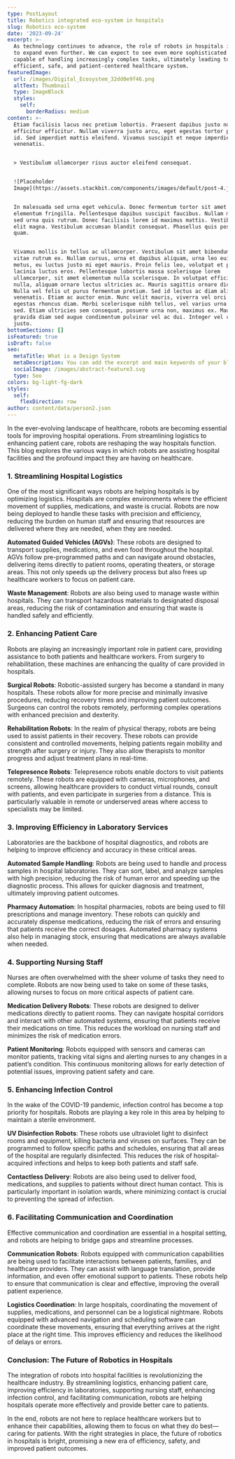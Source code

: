 ```yaml
---
type: PostLayout
title: Robotics integrated eco-system in hospitals
slug: Robotics eco-system
date: '2023-09-24'
excerpt: >-
  As technology continues to advance, the role of robots in hospitals is likely
  to expand even further. We can expect to see even more sophisticated robots
  capable of handling increasingly complex tasks, ultimately leading to a more
  efficient, safe, and patient-centered healthcare system.
featuredImage:
  url: /images/Digital_Ecosystem_32dd0e9f46.png
  altText: Thumbnail
  type: ImageBlock
  styles:
    self:
      borderRadius: medium
content: >-
  Etiam facilisis lacus nec pretium lobortis. Praesent dapibus justo non
  efficitur efficitur. Nullam viverra justo arcu, eget egestas tortor pretium
  id. Sed imperdiet mattis eleifend. Vivamus suscipit et neque imperdiet
  venenatis.


  > Vestibulum ullamcorper risus auctor eleifend consequat.


  ![Placeholder
  Image](https://assets.stackbit.com/components/images/default/post-4.jpeg)


  In malesuada sed urna eget vehicula. Donec fermentum tortor sit amet nisl
  elementum fringilla. Pellentesque dapibus suscipit faucibus. Nullam malesuada
  sed urna quis rutrum. Donec facilisis lorem id maximus mattis. Vestibulum quis
  elit magna. Vestibulum accumsan blandit consequat. Phasellus quis posuere
  quam.


  Vivamus mollis in tellus ac ullamcorper. Vestibulum sit amet bibendum ipsum,
  vitae rutrum ex. Nullam cursus, urna et dapibus aliquam, urna leo euismod
  metus, eu luctus justo mi eget mauris. Proin felis leo, volutpat et purus in,
  lacinia luctus eros. Pellentesque lobortis massa scelerisque lorem
  ullamcorper, sit amet elementum nulla scelerisque. In volutpat efficitur
  nulla, aliquam ornare lectus ultricies ac. Mauris sagittis ornare dictum.
  Nulla vel felis ut purus fermentum pretium. Sed id lectus ac diam aliquet
  venenatis. Etiam ac auctor enim. Nunc velit mauris, viverra vel orci ut,
  egestas rhoncus diam. Morbi scelerisque nibh tellus, vel varius urna malesuada
  sed. Etiam ultricies sem consequat, posuere urna non, maximus ex. Mauris
  gravida diam sed augue condimentum pulvinar vel ac dui. Integer vel convallis
  justo.
bottomSections: []
isFeatured: true
isDraft: false
seo:
  metaTitle: What is a Design System
  metaDescription: You can add the excerpt and main keywords of your blog post here.
  socialImage: /images/abstract-feature3.svg
  type: Seo
colors: bg-light-fg-dark
styles:
  self:
    flexDirection: row
author: content/data/person2.json
---
```

In the ever-evolving landscape of healthcare, robots are becoming essential tools for improving hospital operations. From streamlining logistics to enhancing patient care, robots are reshaping the way hospitals function. This blog explores the various ways in which robots are assisting hospital facilities and the profound impact they are having on healthcare.

### 1. **Streamlining Hospital Logistics**

One of the most significant ways robots are helping hospitals is by optimizing logistics. Hospitals are complex environments where the efficient movement of supplies, medications, and waste is crucial. Robots are now being deployed to handle these tasks with precision and efficiency, reducing the burden on human staff and ensuring that resources are delivered where they are needed, when they are needed.

**Automated Guided Vehicles (AGVs)**: These robots are designed to transport supplies, medications, and even food throughout the hospital. AGVs follow pre-programmed paths and can navigate around obstacles, delivering items directly to patient rooms, operating theaters, or storage areas. This not only speeds up the delivery process but also frees up healthcare workers to focus on patient care.

**Waste Management**: Robots are also being used to manage waste within hospitals. They can transport hazardous materials to designated disposal areas, reducing the risk of contamination and ensuring that waste is handled safely and efficiently.

### 2. **Enhancing Patient Care**

Robots are playing an increasingly important role in patient care, providing assistance to both patients and healthcare workers. From surgery to rehabilitation, these machines are enhancing the quality of care provided in hospitals.

**Surgical Robots**: Robotic-assisted surgery has become a standard in many hospitals. These robots allow for more precise and minimally invasive procedures, reducing recovery times and improving patient outcomes. Surgeons can control the robots remotely, performing complex operations with enhanced precision and dexterity.

**Rehabilitation Robots**: In the realm of physical therapy, robots are being used to assist patients in their recovery. These robots can provide consistent and controlled movements, helping patients regain mobility and strength after surgery or injury. They also allow therapists to monitor progress and adjust treatment plans in real-time.

**Telepresence Robots**: Telepresence robots enable doctors to visit patients remotely. These robots are equipped with cameras, microphones, and screens, allowing healthcare providers to conduct virtual rounds, consult with patients, and even participate in surgeries from a distance. This is particularly valuable in remote or underserved areas where access to specialists may be limited.

### 3. **Improving Efficiency in Laboratory Services**

Laboratories are the backbone of hospital diagnostics, and robots are helping to improve efficiency and accuracy in these critical areas.

**Automated Sample Handling**: Robots are being used to handle and process samples in hospital laboratories. They can sort, label, and analyze samples with high precision, reducing the risk of human error and speeding up the diagnostic process. This allows for quicker diagnosis and treatment, ultimately improving patient outcomes.

**Pharmacy Automation**: In hospital pharmacies, robots are being used to fill prescriptions and manage inventory. These robots can quickly and accurately dispense medications, reducing the risk of errors and ensuring that patients receive the correct dosages. Automated pharmacy systems also help in managing stock, ensuring that medications are always available when needed.

### 4. **Supporting Nursing Staff**

Nurses are often overwhelmed with the sheer volume of tasks they need to complete. Robots are now being used to take on some of these tasks, allowing nurses to focus on more critical aspects of patient care.

**Medication Delivery Robots**: These robots are designed to deliver medications directly to patient rooms. They can navigate hospital corridors and interact with other automated systems, ensuring that patients receive their medications on time. This reduces the workload on nursing staff and minimizes the risk of medication errors.

**Patient Monitoring**: Robots equipped with sensors and cameras can monitor patients, tracking vital signs and alerting nurses to any changes in a patient’s condition. This continuous monitoring allows for early detection of potential issues, improving patient safety and care.

### 5. **Enhancing Infection Control**

In the wake of the COVID-19 pandemic, infection control has become a top priority for hospitals. Robots are playing a key role in this area by helping to maintain a sterile environment.

**UV Disinfection Robots**: These robots use ultraviolet light to disinfect rooms and equipment, killing bacteria and viruses on surfaces. They can be programmed to follow specific paths and schedules, ensuring that all areas of the hospital are regularly disinfected. This reduces the risk of hospital-acquired infections and helps to keep both patients and staff safe.

**Contactless Delivery**: Robots are also being used to deliver food, medications, and supplies to patients without direct human contact. This is particularly important in isolation wards, where minimizing contact is crucial to preventing the spread of infection.

### 6. **Facilitating Communication and Coordination**

Effective communication and coordination are essential in a hospital setting, and robots are helping to bridge gaps and streamline processes.

**Communication Robots**: Robots equipped with communication capabilities are being used to facilitate interactions between patients, families, and healthcare providers. They can assist with language translation, provide information, and even offer emotional support to patients. These robots help to ensure that communication is clear and effective, improving the overall patient experience.

**Logistics Coordination**: In large hospitals, coordinating the movement of supplies, medications, and personnel can be a logistical nightmare. Robots equipped with advanced navigation and scheduling software can coordinate these movements, ensuring that everything arrives at the right place at the right time. This improves efficiency and reduces the likelihood of delays or errors.

### Conclusion: The Future of Robotics in Hospitals

The integration of robots into hospital facilities is revolutionizing the healthcare industry. By streamlining logistics, enhancing patient care, improving efficiency in laboratories, supporting nursing staff, enhancing infection control, and facilitating communication, robots are helping hospitals operate more effectively and provide better care to patients.

In the end, robots are not here to replace healthcare workers but to enhance their capabilities, allowing them to focus on what they do best—caring for patients. With the right strategies in place, the future of robotics in hospitals is bright, promising a new era of efficiency, safety, and improved patient outcomes.


